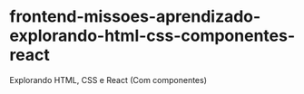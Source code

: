 # frontend-missoes-aprendizado-explorando-html-css-componentes-react
Explorando HTML, CSS e React (Com componentes)
